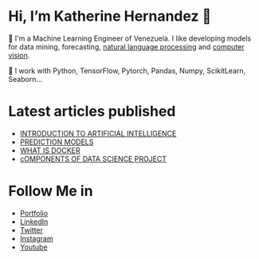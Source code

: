 # Hi, I’m Katherine Hernandez 👋

👀 I'm a Machine Learning Engineer of Venezuela. I like developing models for data mining, forecasting, [natural language processing](https://github.com/kathyhernndez/portfolio_say_my_brand/tree/main/chat_bot) and [computer vision](https://kathyhernndez.github.io/imageclassifier/).

🌱 I work with Python, TensorFlow, Pytorch, Pandas, Numpy, ScikitLearn, Seaborn...

# Latest articles published

- [INTRODUCTION TO ARTIFICIAL INTELLIGENCE](https://www.youtube.com/watch?v=apC_BHBoR6E&t=37s)
- [PREDICTION MODELS](https://www.linkedin.com/pulse/modelos-de-predicci%C3%B3n-katherine-hernandez/)
- [WHAT IS DOCKER](https://www.linkedin.com/pulse/qu%C3%A9-es-docker-y-para-que-sirve-katherine-hernandez/)
- [cOMPONENTS OF DATA SCIENCE PROJECT](https://www.linkedin.com/pulse/componentes-para-un-proyecto-de-ciencia-datos-katherine-hernandez/)

# Follow Me in
- [Portfolio](https://kathyhernndez.github.io/kathyportfolio/)
- [LinkedIn](https://www.linkedin.com/in/katherine-hernandez-1b5301190/)
- [Twitter](https://twitter.com/kathyhernndz)
- [Instagram](https://www.instagram.com/kathyhernndez/)
- [Youtube](https://www.youtube.com/channel/UCytH2H61XhEaaFPDUDeONhA)





<!---
lesttalkcode/lesttalkcode is a ✨ special ✨ repository because its `README.md` (this file) appears on your GitHub profile.
You can click the Preview link to take a look at your changes.
--->
